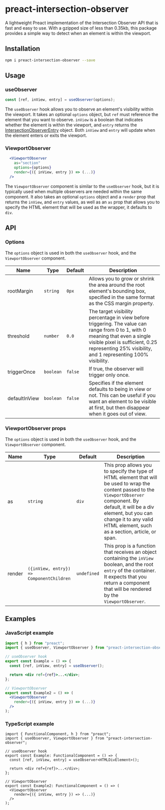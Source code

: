 # preact-intersection-observer

A lightweight Preact implementation of the Intersection Observer API that is fast and easy to use. With a gzipped size of less than 0.35kb, this package provides a simple way to detect when an element is within the viewport.

## Installation

```bash
npm i preact-intersection-observer --save
```

## Usage

### useObserver

```jsx
const [ref, inView, entry] = useObserver(options);
```

The `useObserver` hook allows you to observe an element's visibility within the viewport. It takes an optional `options` object, but `ref` must reference the element that you want to observe. `inView` is a boolean that indicates whether the element is within the viewport, and `entry` returns the [IntersectionObserverEntry](https://developer.mozilla.org/en-US/docs/Web/API/IntersectionObserverEntry) object. Both `inView` and `entry` will update when the element enters or exits the viewport.

### ViewportObserver

```jsx
  <ViewportObserver
    as="section"
    options={options}
    render={({ inView, entry }) => (...)}
  />
```

The `ViewportObserver` component is similar to the `useObserver` hook, but it is typically used when multiple observers are needed within the same component. It also takes an optional `options` object and a `render` prop that returns the `inView`, and `entry` values, as well as an `as` prop that allows you to specify the HTML element that will be used as the wrapper, it defaults to `div`.

## API

### Options

The `options` object is used in both the `useObserver` hook, and the `ViewportObserver` component.

| Name          | Type      | Default | Description                                                                                                                                                                                                                       |
| ------------- | --------- | ------- | --------------------------------------------------------------------------------------------------------------------------------------------------------------------------------------------------------------------------------- |
| rootMargin    | `string`  | `0px`   | Allows you to grow or shrink the area around the root element's bounding box, specified in the same format as the CSS margin property.                                                                                            |
| threshold     | `number`  | `0.0`   | The target visibility percentage in view before triggering. The value can range from 0 to 1, with 0 meaning that even a single visible pixel is sufficient, 0.25 representing 25% visibility, and 1 representing 100% visibility. |
| triggerOnce   | `boolean` | `false` | If true, the observer will trigger only once.                                                                                                                                                                                     |
| defaultInView | `boolean` | `false` | Specifies if the element defaults to being in view or not. This can be useful if you want an element to be visible at first, but then disappear when it goes out of view.                                                         |

### ViewportObserver props

The `options` object is used in both the `useObserver` hook, and the `ViewportObserver` component.

| Name   | Type                                     | Default     | Description                                                                                                                                                                                                                                                            |
| ------ | ---------------------------------------- | ----------- | ---------------------------------------------------------------------------------------------------------------------------------------------------------------------------------------------------------------------------------------------------------------------- |
| as     | `string`                                 | `div`       | This prop allows you to specify the type of HTML element that will be used to wrap the content passed to the `ViewportObserver` component. By default, it will be a div element, but you can change it to any valid HTML element, such as a section, article, or span. |
| render | `({inView, entry}) => ComponentChildren` | `undefined` | This prop is a function that receives an object containing the `inView` boolean, and the root `entry` of the container. It expects that you return a component that will be rendered by the `ViewportObserver`.                                                        |

## Examples

### JavaScript example

```jsx
import { h } from "preact";
import { useObserver, ViewportObserver } from "preact-intersection-observer";

// useObserver hook
export const Example = () => {
  const [ref, inView, entry] = useObserver();

  return <div ref={ref}>...</div>;
};

// ViewportObserver
export const Example2 = () => (
  <ViewportObserver
    render={({ inView, entry }) => (...)}
  />
);
```

### TypeScript example

```tsx
import { FunctionalComponent, h } from "preact";
import { useObserver, ViewportObserver } from "preact-intersection-observer";

// useObserver hook
export const Example: FunctionalComponent = () => {
  const [ref, inView, entry] = useObserver<HTMLDivElement>();

  return <div ref={ref}>...</div>;
};

// ViewportObserver
export const Example2: FunctionalComponent = () => (
  <ViewportObserver
    render={({ inView, entry }) => (...)}
  />
);
```
